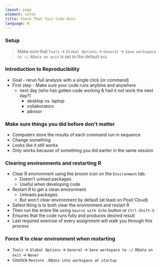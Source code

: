 ```yaml
---
layout: page
element: notes
title: Check That Your Code Runs
language: R
---
```


### Setup

> Make sure that `Tools` -> `Global Options` -> `General` ->
> `Save workspace to ~/.RData on exit` is set to the default `Ask`

### Introduction to Reproducibility

* Goal - rerun full analysis with a single click (or command)
* First step - Make sure your code runs anytime and anywhere
  * next day (who has gotten code working & had it not work the next day?)
	* desktop vs. laptop
	* collaborators
	* advisor

### Make sure things you did before don't matter

* Computers store the results of each command run in sequence
* Change something
* Looks like it still works
* Only works because of something you did earlier in the same session

### Clearing environments and restarting R

* Clear R environment using the broom icon on the `Environment` tab.
  * Doesn't unload packages
  * Useful when developing code
* Restart R to get a clean environment
  * Unloads packages
  * But won't clear environment by default (at least on Posit Cloud)
* Safest thing is to both clear the environment and restart R
* Then run the entire file using `Source with Echo` button or `Ctrl-Shift-S`
* Ensures that the code runs fully and produces desired result
* Last required exercise of every assignment will walk you through this process

### Force R to clear environment when restarting

* `Tools` -> `Global Options` -> `General` ->
  `Save workspace to ~/.RData on exit` -> `Never`
* Unclick `Restore .RData into workspace at startup` 
